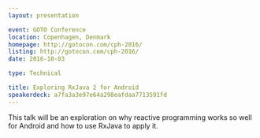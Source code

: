 ```yaml
---
layout: presentation

event: GOTO Conference
location: Copenhagen, Denmark
homepage: http://gotocon.com/cph-2016/
listing: http://gotocon.com/cph-2016/
date: 2016-10-03

type: Technical

title: Exploring RxJava 2 for Android
speakerdeck: a7fa3a3e97e64a298eafdaa7713591fd
---
```


This talk will be an exploration on why reactive programming works so well for Android and how to use RxJava to apply it.
